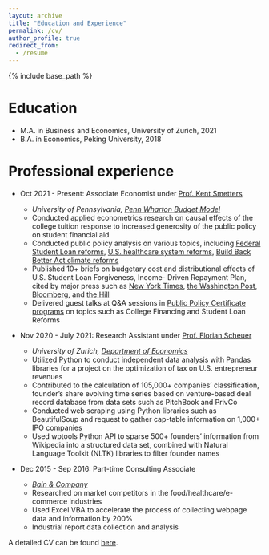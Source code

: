 ```yaml
---
layout: archive
title: "Education and Experience"
permalink: /cv/
author_profile: true
redirect_from:
  - /resume
---
```


{% include base_path %}

Education
======
* M.A. in Business and Economics, University of Zurich, 2021
* B.A. in Economics, Peking University, 2018

Professional experience
======
* Oct 2021 - Present: Associate Economist under [Prof. Kent Smetters](https://bepp.wharton.upenn.edu/profile/smetters/)
  * *University of Pennsylvania, [Penn Wharton Budget Model](https://budgetmodel.wharton.upenn.edu/)*
  * Conducted applied econometrics research on causal effects of the college tuition response to increased generosity
of the public policy on student financial aid
  * Conducted public policy analysis on various topics, including [Federal Student Loan reforms](https://budgetmodel.wharton.upenn.edu/issues/category/Education), [U.S. healthcare
system reforms](https://budgetmodel.wharton.upenn.edu/issues/2022/3/7/medicare-advantage-auto-enrollment), [Build Back Better Act climate reforms](https://budgetmodel.wharton.upenn.edu/issues/2022/3/28/carbon-emission-reductions-in-build-back-america)
  * Published 10+ briefs on budgetary cost and distributional effects of U.S. Student Loan Forgiveness, Income-
Driven Repayment Plan, cited by major press such as [New York Times](https://www.nytimes.com/2023/07/19/business/biden-student-loans-repayment.html), [the Washington Post](https://www.washingtonpost.com/education/2024/01/12/student-loan-forgiveness-save-payment-plan/), [Bloomberg](https://www.bloomberg.com/news/articles/2022-08-23/student-loan-relief-to-benefit-top-earners-analysis-finds), and [the Hill](https://thehill.com/homenews/education/3879431-what-biden-might-try-next-if-his-student-loan-forgiveness-plan-is-struck-down/)
  * Delivered guest talks at Q&A sessions in [Public Policy
Certificate programs](https://budgetmodel.wharton.upenn.edu/certificate-program) on topics such as College Financing and Student Loan Reforms

* Nov 2020 - July 2021: Research Assistant under [Prof. Florian Scheuer](https://www.econ.uzh.ch/en/people/faculty/scheuer.html)
  * *University of Zurich, [Department of Economics](https://www.econ.uzh.ch/en.html)*
  * Utilized Python to conduct independent data analysis with Pandas libraries for a project on the optimization
of tax on U.S. entrepreneur revenues
  * Contributed to the calculation of 105,000+ companies’ classification, founder’s share evolving time series
based on venture-based deal record database from data sets such as PitchBook and PrivCo
  * Conducted web scraping using Python libraries such as BeautifulSoup and request to gather cap-table information
on 1,000+ IPO companies
  * Used wptools Python API to sparse 500+ founders’ information from Wikipedia into a structured data set,
combined with Natural Language Toolkit (NLTK) libraries to filter founder names

* Dec 2015 - Sep 2016: Part-time Consulting Associate
  * *[Bain & Company](https://www.bain.com/)*
  * Researched on market competitors in the food/healthcare/e-commerce industries
  * Used Excel VBA to accelerate the process of collecting webpage data and information by 200%
  * Industrial report data collection and analysis

A detailed CV can be found [here]('http://junlei-chen.github.io/files/junlei_chen_cv.pdf').
